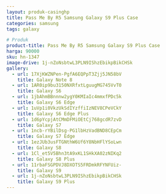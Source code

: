 ```yaml
---
layout: produk-casinghp
title: Pass Me By R5 Samsung Galaxy S9 Plus Case
categories: samsung
tags: galaxy

# Produk
product-title: Pass Me By R5 Samsung Galaxy S9 Plus Case
harga: 90000
sku: hn-1347
image-drive: 1j-nZoNsbtwL3PLN9IShzEbikpBikCHSk
gallery:
  - url: 17XjKWZNPen-PgfA6EQPpT3Zjj5JN58bV
    title: Galaxy Note 8
  - url: 1AR0ip9bu3150NXRfxtLguugMG745VvT0
    title: Galaxy S6
  - url: 1jbAhmBBnnnw2ygY0KMIaIc4mmxfPDc5k
    title: Galaxy S6 Edge
  - url: 1uVp1i0VkzUkSdIYzffiIzNEV8CPeVCkY
    title: Galaxy S6 Edge Plus
  - url: 1d6pYcpjAtCMmDFMiOEtCj768gcdR7zvD
    title: Galaxy S7
  - url: 1ncb-rYBilDsg-PG1lbHzVadBND8CEpCm
    title: Galaxy S7 Edge
  - url: 1ezJUb3usFTGNthW6Uf6Y8NbHFlYSoLwn
    title: Galaxy S8
  - url: 1Cl_et5V5Bhn3tA9xKL1SHkXA02zNIKq2
    title: Galaxy S8 Plus
  - url: 11rbaFSGPDVJ8DXOTS5FRDmkRFYNFUiz-
    title: Galaxy S9
  - url: 1j-nZoNsbtwL3PLN9IShzEbikpBikCHSk
    title: Galaxy S9 Plus
---
```

